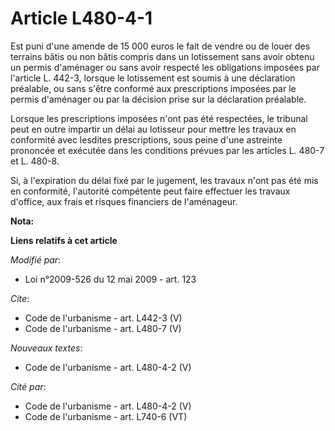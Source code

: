 # Article L480-4-1

Est puni d'une amende de 15 000 euros le fait de vendre ou de louer des terrains bâtis ou non bâtis compris dans un
lotissement sans avoir obtenu un permis d'aménager ou sans avoir respecté les obligations imposées par l'article L. 442-3,
lorsque le lotissement est soumis à une déclaration préalable, ou sans s'être conformé aux prescriptions imposées par le
permis d'aménager ou par la décision prise sur la déclaration préalable. 

Lorsque les prescriptions imposées n'ont pas été respectées, le tribunal peut en outre impartir un délai au lotisseur pour
mettre les travaux en conformité avec lesdites prescriptions, sous peine d'une astreinte prononcée et exécutée dans les
conditions prévues par les articles L. 480-7 et L. 480-8.

Si, à l'expiration du délai fixé par le jugement, les travaux n'ont pas été mis en conformité, l'autorité compétente peut
faire effectuer les travaux d'office, aux frais et risques financiers de l'aménageur.

**Nota:**



**Liens relatifs à cet article**

_Modifié par_:

  - Loi n°2009-526 du 12 mai 2009 - art. 123

_Cite_:

  - Code de l'urbanisme - art. L442-3 (V)
  - Code de l'urbanisme - art. L480-7 (V)

_Nouveaux textes_:

  - Code de l'urbanisme - art. L480-4-2 (V)

_Cité par_:

  - Code de l'urbanisme - art. L480-4-2 (V)
  - Code de l'urbanisme - art. L740-6 (VT)
